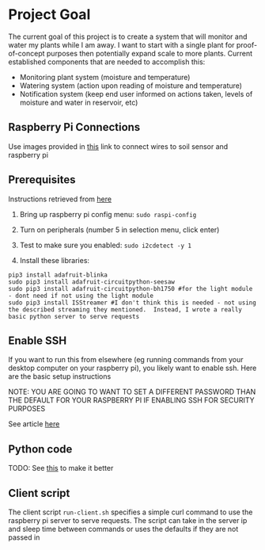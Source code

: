 # Project Goal
The current goal of this project is to create a system that will monitor and water my plants while I am away.  I want to start with a single plant for proof-of-concept purposes then potentially expand scale to more plants. Current established components that are needed to accomplish this: 
- Monitoring plant system (moisture and temperature)
- Watering system (action upon reading of moisture and temperature)
- Notification system (keep end user informed on actions taken, levels of moisture and water in reservoir, etc)


## Raspberry Pi Connections
Use images provided in [this](https://medium.com/initial-state/how-to-use-a-soil-moisture-sensor-to-keep-your-plants-alive-51a2294b88e) link to connect wires to soil sensor and raspberry pi

## Prerequisites
Instructions retrieved from [here](https://medium.com/initial-state/how-to-use-a-soil-moisture-sensor-to-keep-your-plants-alive-51a2294b88e)
1. Bring up raspberry pi config menu: `sudo raspi-config`
2. Turn on peripherals (number 5 in selection menu, click enter)

3. Test to make sure you enabled: `sudo i2cdetect -y 1`

4. Install these libraries:
```
pip3 install adafruit-blinka
sudo pip3 install adafruit-circuitpython-seesaw
sudo pip3 install adafruit-circuitpython-bh1750 #for the light module - dont need if not using the light module
sudo pip3 install ISStreamer #I don't think this is needed - not using the described streaming they mentioned.  Instead, I wrote a really basic python server to serve requests
```
## Enable SSH

If you want to run this from elsewhere (eg running commands from your desktop computer on your raspberry pi), you likely want to enable ssh.  Here are the basic setup instructions

NOTE: YOU ARE GOING TO WANT TO SET A DIFFERENT PASSWORD THAN THE DEFAULT FOR YOUR RASPBERRY PI IF ENABLING SSH FOR SECURITY PURPOSES

See article [here](https://www.raspberrypi.org/documentation/remote-access/ssh/)

## Python code
TODO: See [this](https://koenwoortman.com/python-flask-return-json-response/) to make it better

## Client script
The client script `run-client.sh` specifies a simple curl command to use the raspberry pi server to serve requests. The script can take in the server ip and sleep time between commands or uses the defaults if they are not passed in 
